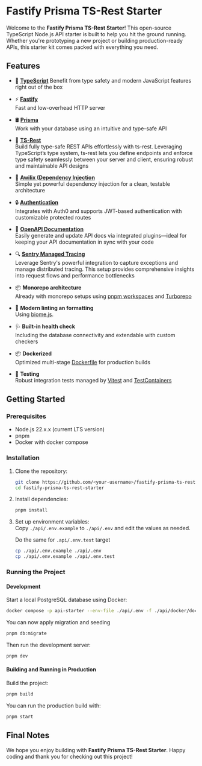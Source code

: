 # Fastify Prisma TS-Rest Starter

Welcome to the **Fastify Prisma TS-Rest Starter**! This open-source TypeScript Node.js API starter is built to help you hit the ground running. Whether you're prototyping a new project or building production-ready APIs, this starter kit comes packed with everything you need.

## Features

- 📘 **[TypeScript](https://www.typescriptlang.org/docs)** 
  Benefit from type safety and modern JavaScript features right out of the box  


- ⚡ **[Fastify](https://fastify.dev)**  
  Fast and low-overhead HTTP server
  
- 🛢️ **[Prisma](https://www.prisma.io/docs)**  
  Work with your database using an intuitive and type-safe API  

-  🚀 **[TS-Rest](https://ts-rest.com/docs/quickstart)**  
    Build fully type-safe REST APIs effortlessly with ts-rest. Leveraging TypeScript’s type system, ts-rest lets you define endpoints and enforce type safety seamlessly between your server and client, ensuring robust and maintainable API designs

- 💉 **[Awilix (Dependency Injection](https://github.com/jeffijoe/awilix)**  
  Simple yet powerful dependency injection for a clean, testable architecture

- 🔒 **[Authentication](https://auth0.com/docs)**  
  Integrates with Auth0 and supports JWT-based authentication with customizable protected routes

- 📝 **[OpenAPI Documentation](https://swagger.io/specification)**  
  Easily generate and update API docs via integrated plugins—ideal for keeping your API documentation in sync with your code

- 🔍 **[Sentry Managed Tracing](https://docs.sentry.io/product)**  
  Leverage Sentry's powerful integration to capture exceptions and manage distributed tracing. This setup provides comprehensive insights into request flows and performance bottlenecks

- 📦 **Monorepo architecture**  
  Already with monorepo setups using [pnpm workspaces](https://pnpm.io/workspaces) and [Turborepo](https://turborepo.org/docs)

- 💅 **Modern linting an formatting**  
  Using [biome.js](https://biomejs.dev/guides/getting-started/).

- 🩺 **Built-in health check**  
  Including the database connectivity and extendable with custom checkers

- 📦 **Dockerized**  
  Optimized multi-stage [Dockerfile](./api/docker/Dockerfile) for production builds

- 🧪 **Testing**  
  Robust integration tests managed by [Vitest](https://vitest.dev/guide) and [TestContainers](https://node.testcontainers.org)


## Getting Started

### Prerequisites

- Node.js 22.x.x (current LTS version)
- pnpm 
- Docker with docker compose

### Installation

1. Clone the repository:

   ```bash
   git clone https://github.com/<your-username>/fastify-prisma-ts-rest-starter.git
   cd fastify-prisma-ts-rest-starter
   ```

2. Install dependencies:

   ```bash
   pnpm install
   ```

3. Set up environment variables:  
   Copy `./api/.env.example` to `./api/.env` and edit the values as needed.

   Do the same for `.api/.env.test` target

   ```bash
   cp ./api/.env.example ./api/.env
   cp ./api/.env.example ./api/.env.test
   ```

### Running the Project

#### Development

Start a local PostgreSQL database using Docker:

```bash
docker compose -p api-starter --env-file ./api/.env -f ./api/docker/docker-compose-dev.yml up -d
```

You can now apply migration and seeding

```bash
pnpm db:migrate
```

Then run the development server:

```bash
pnpm dev
```

#### Building and Running in Production

Build the project:

```bash
pnpm build
```

You can run the production build with:

```bash
pnpm start
```

## Final Notes

We hope you enjoy building with **Fastify Prisma TS-Rest Starter**. Happy coding and thank you for checking out this project!
